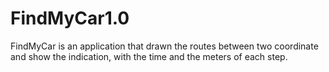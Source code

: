 # FindMyCar1.0
FindMyCar is an application that drawn the routes between two coordinate and show the indication, with the time and the meters of each step. 
